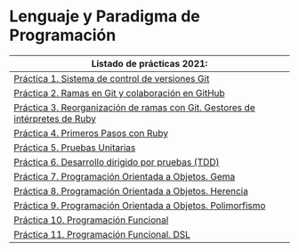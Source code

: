 # Lenguaje y Paradigma de Programación

| **Listado de prácticas 2021:** |
| --- |
| [Práctica 1. Sistema de control de versiones Git](https://github.com/alu0101128894/LPP/tree/main/2021/p01) |
| [Práctica 2. Ramas en Git y colaboración en GitHub](https://github.com/alu0101128894/LPP/tree/main/2021/p02) |
| [Práctica 3. Reorganización de ramas con Git. Gestores de intérpretes de Ruby](https://github.com/alu0101128894/LPP/tree/main/2021/p03) |
| [Práctica 4. Primeros Pasos con Ruby](https://github.com/alu0101128894/LPP/tree/main/2021/p04) |
| [Práctica 5. Pruebas Unitarias](https://github.com/alu0101128894/LPP/tree/main/2021/p05) |
| [Práctica 6. Desarrollo dirigido por pruebas (TDD)](https://github.com/alu0101128894/LPP/tree/main/2021/p06) |
| [Práctica 7. Programación Orientada a Objetos. Gema](https://github.com/alu0101128894/LPP/tree/main/2021/p07) |
| [Práctica 8. Programación Orientada a Objetos. Herencia](https://github.com/alu0101128894/LPP/tree/main/2021/p08) |
| [Práctica 9. Programación Orientada a Objetos. Polimorfismo](https://github.com/alu0101128894/LPP/tree/main/2021/p09) |
| [Práctica 10. Programación Funcional](https://github.com/alu0101128894/LPP/tree/main/2021/p10) |
| [Práctica 11. Programación Funcional. DSL](https://github.com/alu0101128894/LPP/tree/main/2021/p11) |